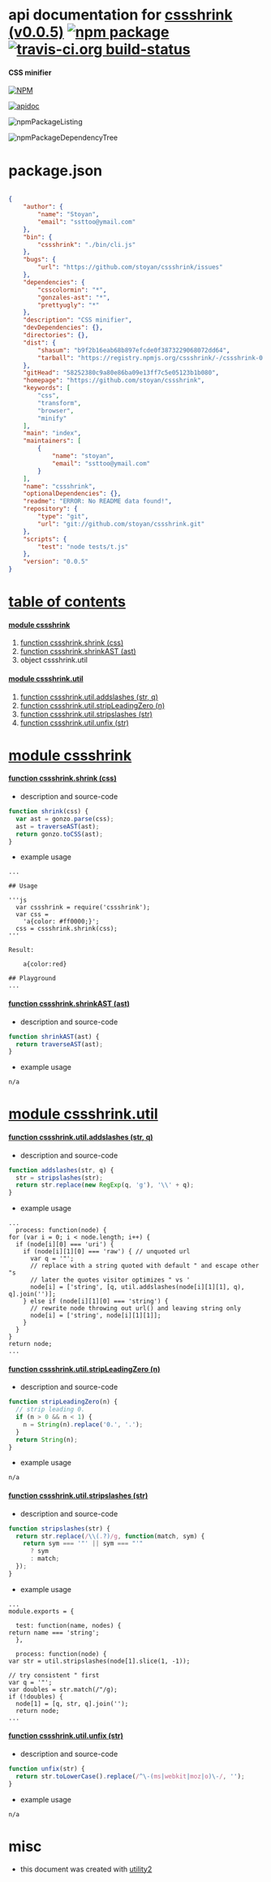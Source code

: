 # api documentation for  [cssshrink (v0.0.5)](https://github.com/stoyan/cssshrink)  [![npm package](https://img.shields.io/npm/v/npmdoc-cssshrink.svg?style=flat-square)](https://www.npmjs.org/package/npmdoc-cssshrink) [![travis-ci.org build-status](https://api.travis-ci.org/npmdoc/node-npmdoc-cssshrink.svg)](https://travis-ci.org/npmdoc/node-npmdoc-cssshrink)
#### CSS minifier

[![NPM](https://nodei.co/npm/cssshrink.png?downloads=true)](https://www.npmjs.com/package/cssshrink)

[![apidoc](https://npmdoc.github.io/node-npmdoc-cssshrink/build/screenCapture.buildNpmdoc.browser._2Fhome_2Ftravis_2Fbuild_2Fnpmdoc_2Fnode-npmdoc-cssshrink_2Ftmp_2Fbuild_2Fapidoc.html.png)](https://npmdoc.github.io/node-npmdoc-cssshrink/build/apidoc.html)

![npmPackageListing](https://npmdoc.github.io/node-npmdoc-cssshrink/build/screenCapture.npmPackageListing.svg)

![npmPackageDependencyTree](https://npmdoc.github.io/node-npmdoc-cssshrink/build/screenCapture.npmPackageDependencyTree.svg)



# package.json

```json

{
    "author": {
        "name": "Stoyan",
        "email": "ssttoo@ymail.com"
    },
    "bin": {
        "cssshrink": "./bin/cli.js"
    },
    "bugs": {
        "url": "https://github.com/stoyan/cssshrink/issues"
    },
    "dependencies": {
        "csscolormin": "*",
        "gonzales-ast": "*",
        "prettyugly": "*"
    },
    "description": "CSS minifier",
    "devDependencies": {},
    "directories": {},
    "dist": {
        "shasum": "b9f2b16eab68b897efcde0f3873229068072dd64",
        "tarball": "https://registry.npmjs.org/cssshrink/-/cssshrink-0.0.5.tgz"
    },
    "gitHead": "58252380c9a80e86ba09e13ff7c5e05123b1b080",
    "homepage": "https://github.com/stoyan/cssshrink",
    "keywords": [
        "css",
        "transform",
        "browser",
        "minify"
    ],
    "main": "index",
    "maintainers": [
        {
            "name": "stoyan",
            "email": "ssttoo@ymail.com"
        }
    ],
    "name": "cssshrink",
    "optionalDependencies": {},
    "readme": "ERROR: No README data found!",
    "repository": {
        "type": "git",
        "url": "git://github.com/stoyan/cssshrink.git"
    },
    "scripts": {
        "test": "node tests/t.js"
    },
    "version": "0.0.5"
}
```



# <a name="apidoc.tableOfContents"></a>[table of contents](#apidoc.tableOfContents)

#### [module cssshrink](#apidoc.module.cssshrink)
1.  [function <span class="apidocSignatureSpan">cssshrink.</span>shrink (css)](#apidoc.element.cssshrink.shrink)
1.  [function <span class="apidocSignatureSpan">cssshrink.</span>shrinkAST (ast)](#apidoc.element.cssshrink.shrinkAST)
1.  object <span class="apidocSignatureSpan">cssshrink.</span>util

#### [module cssshrink.util](#apidoc.module.cssshrink.util)
1.  [function <span class="apidocSignatureSpan">cssshrink.util.</span>addslashes (str, q)](#apidoc.element.cssshrink.util.addslashes)
1.  [function <span class="apidocSignatureSpan">cssshrink.util.</span>stripLeadingZero (n)](#apidoc.element.cssshrink.util.stripLeadingZero)
1.  [function <span class="apidocSignatureSpan">cssshrink.util.</span>stripslashes (str)](#apidoc.element.cssshrink.util.stripslashes)
1.  [function <span class="apidocSignatureSpan">cssshrink.util.</span>unfix (str)](#apidoc.element.cssshrink.util.unfix)



# <a name="apidoc.module.cssshrink"></a>[module cssshrink](#apidoc.module.cssshrink)

#### <a name="apidoc.element.cssshrink.shrink"></a>[function <span class="apidocSignatureSpan">cssshrink.</span>shrink (css)](#apidoc.element.cssshrink.shrink)
- description and source-code
```javascript
function shrink(css) {
  var ast = gonzo.parse(css);
  ast = traverseAST(ast);
  return gonzo.toCSS(ast);
}
```
- example usage
```shell
...

## Usage

'''js
  var cssshrink = require('cssshrink');
  var css =
    'a{color: #ff0000;}';
  css = cssshrink.shrink(css);
'''

Result:

    a{color:red}

## Playground
...
```

#### <a name="apidoc.element.cssshrink.shrinkAST"></a>[function <span class="apidocSignatureSpan">cssshrink.</span>shrinkAST (ast)](#apidoc.element.cssshrink.shrinkAST)
- description and source-code
```javascript
function shrinkAST(ast) {
  return traverseAST(ast);
}
```
- example usage
```shell
n/a
```



# <a name="apidoc.module.cssshrink.util"></a>[module cssshrink.util](#apidoc.module.cssshrink.util)

#### <a name="apidoc.element.cssshrink.util.addslashes"></a>[function <span class="apidocSignatureSpan">cssshrink.util.</span>addslashes (str, q)](#apidoc.element.cssshrink.util.addslashes)
- description and source-code
```javascript
function addslashes(str, q) {
  str = stripslashes(str);
  return str.replace(new RegExp(q, 'g'), '\\' + q);
}
```
- example usage
```shell
...
  process: function(node) {
for (var i = 0; i < node.length; i++) {
  if (node[i][0] === 'uri') {
    if (node[i][1][0] === 'raw') { // unquoted url
      var q = '"';
      // replace with a string quoted with default " and escape other "s
      // later the quotes visitor optimizes " vs '
      node[i] = ['string', [q, util.addslashes(node[i][1][1], q), q].join('')];
    } else if (node[i][1][0] === 'string') {
      // rewrite node throwing out url() and leaving string only
      node[i] = ['string', node[i][1][1]];
    }
  }
}
return node;
...
```

#### <a name="apidoc.element.cssshrink.util.stripLeadingZero"></a>[function <span class="apidocSignatureSpan">cssshrink.util.</span>stripLeadingZero (n)](#apidoc.element.cssshrink.util.stripLeadingZero)
- description and source-code
```javascript
function stripLeadingZero(n) {
  // strip leading 0.
  if (n > 0 && n < 1) {
    n = String(n).replace('0.', '.');
  }
  return String(n);
}
```
- example usage
```shell
n/a
```

#### <a name="apidoc.element.cssshrink.util.stripslashes"></a>[function <span class="apidocSignatureSpan">cssshrink.util.</span>stripslashes (str)](#apidoc.element.cssshrink.util.stripslashes)
- description and source-code
```javascript
function stripslashes(str) {
  return str.replace(/\\(.?)/g, function(match, sym) {
    return sym === '"' || sym === "'"
      ? sym
      : match;
  });
}
```
- example usage
```shell
...
module.exports = {

  test: function(name, nodes) {
return name === 'string';
  },

  process: function(node) {
var str = util.stripslashes(node[1].slice(1, -1));

// try consistent " first
var q = '"';
var doubles = str.match(/"/g);
if (!doubles) {
  node[1] = [q, str, q].join('');
  return node;
...
```

#### <a name="apidoc.element.cssshrink.util.unfix"></a>[function <span class="apidocSignatureSpan">cssshrink.util.</span>unfix (str)](#apidoc.element.cssshrink.util.unfix)
- description and source-code
```javascript
function unfix(str) {
  return str.toLowerCase().replace(/^\-(ms|webkit|moz|o)\-/, '');
}
```
- example usage
```shell
n/a
```



# misc
- this document was created with [utility2](https://github.com/kaizhu256/node-utility2)
